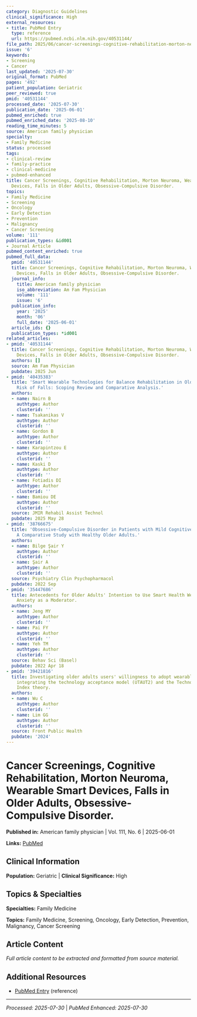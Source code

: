 ```yaml
---
category: Diagnostic Guidelines
clinical_significance: High
external_resources:
- title: PubMed Entry
  type: reference
  url: https://pubmed.ncbi.nlm.nih.gov/40531144/
file_path: 2025/06/cancer-screenings-cognitive-rehabilitation-morton-neuroma-we.md
issue: '6'
keywords:
- Screening
- Cancer
last_updated: '2025-07-30'
original_format: PubMed
pages: '492'
patient_population: Geriatric
peer_reviewed: true
pmid: '40531144'
processed_date: '2025-07-30'
publication_date: '2025-06-01'
pubmed_enriched: true
pubmed_enriched_date: '2025-08-10'
reading_time_minutes: 5
source: American family physician
specialty:
- Family Medicine
status: processed
tags:
- clinical-review
- family-practice
- clinical-medicine
- pubmed-enhanced
title: Cancer Screenings, Cognitive Rehabilitation, Morton Neuroma, Wearable Smart
  Devices, Falls in Older Adults, Obsessive-Compulsive Disorder.
topics:
- Family Medicine
- Screening
- Oncology
- Early Detection
- Prevention
- Malignancy
- Cancer Screening
volume: '111'
publication_types: &id001
- Journal Article
pubmed_content_enriched: true
pubmed_full_data:
  pmid: '40531144'
  title: Cancer Screenings, Cognitive Rehabilitation, Morton Neuroma, Wearable Smart
    Devices, Falls in Older Adults, Obsessive-Compulsive Disorder.
  journal_info:
    title: American family physician
    iso_abbreviation: Am Fam Physician
    volume: '111'
    issue: '6'
  publication_info:
    year: '2025'
    month: '06'
    full_date: '2025-06-01'
  article_ids: {}
  publication_types: *id001
related_articles:
- pmid: '40531144'
  title: Cancer Screenings, Cognitive Rehabilitation, Morton Neuroma, Wearable Smart
    Devices, Falls in Older Adults, Obsessive-Compulsive Disorder.
  authors: []
  source: Am Fam Physician
  pubdate: 2025 Jun
- pmid: '40435383'
  title: 'Smart Wearable Technologies for Balance Rehabilitation in Older Adults at
    Risk of Falls: Scoping Review and Comparative Analysis.'
  authors:
  - name: Nairn B
    authtype: Author
    clusterid: ''
  - name: Tsakanikas V
    authtype: Author
    clusterid: ''
  - name: Gordon B
    authtype: Author
    clusterid: ''
  - name: Karapintzou E
    authtype: Author
    clusterid: ''
  - name: Kaski D
    authtype: Author
    clusterid: ''
  - name: Fotiadis DI
    authtype: Author
    clusterid: ''
  - name: Bamiou DE
    authtype: Author
    clusterid: ''
  source: JMIR Rehabil Assist Technol
  pubdate: 2025 May 28
- pmid: '38766675'
  title: 'Obsessive-Compulsive Disorder in Patients with Mild Cognitive Impairment:
    A Comparative Study with Healthy Older Adults.'
  authors:
  - name: Bilge Şair Y
    authtype: Author
    clusterid: ''
  - name: Şair A
    authtype: Author
    clusterid: ''
  source: Psychiatry Clin Psychopharmacol
  pubdate: 2022 Sep
- pmid: '35447686'
  title: Antecedents for Older Adults' Intention to Use Smart Health Wearable Devices-Technology
    Anxiety as a Moderator.
  authors:
  - name: Jeng MY
    authtype: Author
    clusterid: ''
  - name: Pai FY
    authtype: Author
    clusterid: ''
  - name: Yeh TM
    authtype: Author
    clusterid: ''
  source: Behav Sci (Basel)
  pubdate: 2022 Apr 18
- pmid: '39421816'
  title: Investigating older adults users' willingness to adopt wearable devices by
    integrating the technology acceptance model (UTAUT2) and the Technology Readiness
    Index theory.
  authors:
  - name: Wu C
    authtype: Author
    clusterid: ''
  - name: Lim GG
    authtype: Author
    clusterid: ''
  source: Front Public Health
  pubdate: '2024'
---
```


# Cancer Screenings, Cognitive Rehabilitation, Morton Neuroma, Wearable Smart Devices, Falls in Older Adults, Obsessive-Compulsive Disorder.

**Published in:** American family physician | Vol. 111, No. 6 | 2025-06-01

**Links:** [PubMed](https://pubmed.ncbi.nlm.nih.gov/40531144/)

## Clinical Information

**Population:** Geriatric | **Clinical Significance:** High

## Topics & Specialties

**Specialties:** Family Medicine

**Topics:** Family Medicine, Screening, Oncology, Early Detection, Prevention, Malignancy, Cancer Screening

## Article Content

*Full article content to be extracted and formatted from source material.*

## Additional Resources

- [PubMed Entry](https://pubmed.ncbi.nlm.nih.gov/40531144/) (reference)

---

*Processed: 2025-07-30* | *PubMed Enhanced: 2025-07-30*

